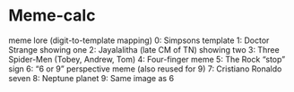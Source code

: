 # Meme-calc
meme lore (digit-to-template mapping) 0: Simpsons template  1: Doctor Strange showing one  2: Jayalalitha (late CM of TN) showing two  3: Three Spider-Men (Tobey, Andrew, Tom)  4: Four-finger meme  5: The Rock “stop” sign  6: “6 or 9” perspective meme (also reused for 9)  7: Cristiano Ronaldo seven  8: Neptune planet  9: Same image as 6 
